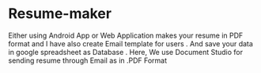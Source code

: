 # Resume-maker

Either using Android App or Web Application makes your resume in PDF format and I have also create Email template for users . And save your data in google spreadsheet as Database . Here, We use Document Studio for sending resume through Email as in .PDF Format 
